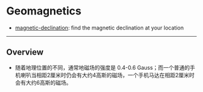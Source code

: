 # Geomagnetics

* [magnetic-declination](http://www.magnetic-declination.com/): find the magnetic declination at your location

---

## Overview

* 随着地理位置的不同，通常地磁场的强度是 0.4-0.6 Gauss；而一个普通的手机喇叭当相距2厘米时仍会有大约4高斯的磁场，一个手机马达在相距2厘米时会有大约6高斯的磁场。
